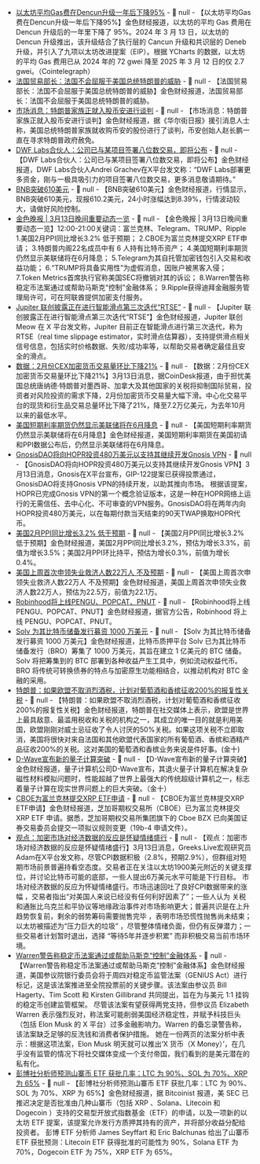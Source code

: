 - [以太坊平均Gas费在Dencun升级一年后下降95%]() - 📰 null - 【以太坊平均Gas费在Dencun升级一年后下降95%】金色财经报道，以太坊的平均 Gas 费用在 Dencun 升级后的一年里下降了 95%。2024 年 3 月 13 日，以太坊的 Dencun 升级推出，该升级结合了执行层的 Cancun 升级和共识层的 Deneb 升级，并引入了九项以太坊改进提案（EIP）。根据 YCharts 的数据，以太坊的平均 Gas 费用已从 2024 年的 72 gwei 降至 2025 年 3 月 12 日的仅 2.7 gwei。（Cointelegraph）
- [法国贸易部长：法国不会屈服于美国总统特朗普的威胁]() - 📰 null - 【法国贸易部长：法国不会屈服于美国总统特朗普的威胁】金色财经报道，法国贸易部长：法国不会屈服于美国总统特朗普的威胁。
- [市场消息：特朗普家族正就入股币安进行谈判]() - 📰 null - 【市场消息：特朗普家族正就入股币安进行谈判】金色财经报道，据《华尔街日报》援引消息人士称，美国总统特朗普家族就收购币安的股份进行了谈判，币安创始人赵长鹏一直在寻求特朗普政府赦免。
- [DWF Labs合伙人：公司已与某项目签署八位数交易，即将公布]() - 📰 null - 【DWF Labs合伙人：公司已与某项目签署八位数交易，即将公布】金色财经报道，DWF Labs合伙人Andrei Grachev在X平台发文称：“DWF Labs部署更多资金，刚与一极具吸引力的项目签署八位数交易，更多消息敬请期待。”
- [BNB突破610美元]() - 📰 null - 【BNB突破610美元】金色财经报道，行情显示，BNB突破610美元，现报610.2美元，24小时涨幅达到8.39%，行情波动较大，请做好风险控制。
- [金色晚报 | 3月13日晚间重要动态一览]() - 📰 null - 【金色晚报 | 3月13日晚间重要动态一览】12:00-21:00关键词：富兰克林、Telegram、TRUMP、Ripple 
1.美国2月PPI同比增长3.2% 低于预期； 
2.CBOE为富兰克林提交XRP ETF申请； 
3.特朗普内阁22名成员中有 6 人持有比特币资产； 
4.美国短期利率期货仍然显示美联储将在6月降息； 
5.Telegram为其自托管加密钱包引入交易和收益功能； 
6.“TRUMP将具备实用性”为虚假消息，因账户被黑客入侵； 
7.Token Metrics首席执行官称美国SEC将撤销对其的诉讼； 
8.Warren警告称稳定币法案通过或帮助马斯克“控制”金融体系； 
9.Ripple获得迪拜金融服务管理局许可，可在阿联酋提供加密支付服务。
- [Jupiter 联创披露正在进行智能滑点第三次迭代“RTSE”]() - 📰 null - 【Jupiter 联创披露正在进行智能滑点第三次迭代“RTSE”】金色财经报道，Jupiter 联创 Meow 在 X 平台发文称，Jupiter 目前正在智能滑点进行第三次迭代，称为 RTSE（real time slippage estimator，实时滑点估算器），支持提供滑点相关信号信息，包括实时价格数据、失败/成功率等，以帮助交易者确定最佳且安全的滑点。
- [数据：2月份CEX加密货币交易量环比下降21%]() - 📰 null - 【数据：2月份CEX加密货币交易量环比下降21%】3月13日消息，据CoinDesk报道，由于担忧美国总统唐纳德·特朗普对墨西哥、加拿大及其他国家的关税将抑制国际贸易，投资者对风险投资的需求下降，2月份加密货币交易量大幅下滑。中心化交易平台的现货和衍生品交易总量环比下降了21%，降至7.2万亿美元，为去年10月以来的最低水平。
- [美国短期利率期货仍然显示美联储将在6月降息]() - 📰 null - 【美国短期利率期货仍然显示美联储将在6月降息】金色财经报道，美国短期利率期货在美国初请和PPI数据公布后，仍然显示美联储将在6月降息。
- [GnosisDAO将向HOPR投资480万美元以支持其继续开发Gnosis VPN]() - 📰 null - 【GnosisDAO将向HOPR投资480万美元以支持其继续开发Gnosis VPN】3月13日消息，Gnosis在X平台宣布，GIP-122提案已获得投票通过，GnosisDAO将支持Gnosis VPN的持续开发，以助其推向市场。 
根据该提案，HOPR已完成Gnosis VPN的第一个概念验证版本，这是一种在HOPR网络上运行的无需信任、去中心化、不可审查的VPN服务。GnosisDAO将在两年内向HOPR投资480万美元，以在每期付款当天结束的90天TWAP换取HOPR代币。
- [美国2月PPI同比增长3.2% 低于预期]() - 📰 null - 【美国2月PPI同比增长3.2% 低于预期】金色财经报道，美国2月PPI同比增长3.2%，预估为增长3.3%，前值为增长3.5%；美国2月PPI环比持平，预估为增长0.3%，前值为增长0.4%。
- [美国上周首次申领失业救济人数22万人 不及预期]() - 📰 null - 【美国上周首次申领失业救济人数22万人 不及预期】金色财经报道，美国上周首次申领失业救济人数22万人，预估为22.5万，前值为22.1万。
- [Robinhood将上线PENGU、POPCAT、PNUT]() - 📰 null - 【Robinhood将上线PENGU、POPCAT、PNUT】金色财经报道，据官方公告，Robinhood 将上线 PENGU、POPCAT、PNUT。
- [Solv 为其比特币储备发行募资 1000 万美元](https://www.coindesk.com/business/2025/03/13/solv-raises-usd10m-for-bitcoin-reserve-offering-to-drive-institutional-btc-finance-adoption?utm_medium=social&utm_content=editorial&utm_term=organic&utm_campaign=coindesk_main&utm_source=twitter) - 📰 null - 【Solv 为其比特币储备发行募资 1000 万美元】金色财经报道，比特币质押平台 Solv 已为其比特币储备发行（BRO）筹集了 1000 万美元，其旨在建立 1 亿美元的 BTC 储备。Solv 将把筹集到的 BTC 部署到各种收益产生工具中，例如流动权益代币。BRO 将传统可转换债券的特点与加密原生功能相结合，以推动机构对 BTC 金融的采用。
- [特朗普：如果欧盟不取消烈酒税，计划对葡萄酒和香槟征收200%的报复性关税]() - 📰 null - 【特朗普：如果欧盟不取消烈酒税，计划对葡萄酒和香槟征收200%的报复性关税】金色财经报道，特朗普在社交媒体上表示，欧盟是世界上最具敌意、最滥用税收和关税的机构之一，其成立的唯一目的就是利用美国，欧盟刚刚对威士忌征收了令人讨厌的50%关税。如果这项关税不立即取消，美国将很快对来自法国和其他欧盟代表国家的所有葡萄酒、香槟和酒精产品征收200%的关税。这对美国的葡萄酒和香槟业务来说是件好事。(金十)
- [D-Wave宣布新的量子计算突破]() - 📰 null - 【D-Wave宣布新的量子计算突破】金色财经报道，量子计算机公司D-Wave宣布，其退火量子计算机在解决复杂磁性材料模拟问题时，性能超越了世界上最强大的传统超级计算机之一，标志着量子计算在现实世界问题上的巨大突破。（金十）
- [CBOE为富兰克林提交XRP ETF申请](https://cdn.cboe.com/resources/regulation/rule_filings/pending/2025/SR-CboeBZX-2025-040.pdf?o=true) - 📰 null - 【CBOE为富兰克林提交XRP ETF申请】金色财经报道，芝加哥期权交易所（CBOE）已为富兰克林提交 XRP ETF 申请。据悉，芝加哥期权交易所集团旗下的 Cboe BZX 已向美国证券交易委员会提交一项拟议规则变更（19b-4 申请文件）。
- [观点：加密市场对经济数据的反应是怀疑情绪盛行](https://x.com/BTC__options/status/1900150327728628177) - 📰 null - 【观点：加密市场对经济数据的反应是怀疑情绪盛行】3月13日消息，Greeks.Live宏观研究员Adam在X平台发文称，尽管CPI数据积极（2.8%，预期2.9%），但群组对短期市场前景普遍持看空态度。交易者正在关注以太坊1900美元附近的关键支撑位，并讨论比特币可能的底部，一些人提出6万美元水平可能是下行目标。 
市场对经济数据的反应为怀疑情绪盛行。市场迅速回吐了良好CPI数据带来的涨幅 ，交易者指出“对美国人来说已经没有任何利好因素了”；一些人认为 关税和通胀比乌克兰和平协议等地缘政治事件对市场影响更大；普遍共识是在上升趋势恢复前，剩余的弱势筹码需要抛售完毕 ，表明市场恐慌性抛售尚未结束；以太坊被描述为“压力巨大的垃圾” ，尽管整体情绪负面，但仍有反弹潜力；一些交易者计划暂时退出，选择 “等待5年并逐步积累” 而非积极交易当前市场环境。
- [Warren警告称稳定币法案通过或帮助马斯克“控制”金融体系](https://fortune.com/crypto/2025/03/12/senate-poised-to-advance-landmark-crypto-bill-warren-warns-of-elon-musk-controlling-financial-system/) - 📰 null - 【Warren警告称稳定币法案通过或帮助马斯克“控制”金融体系】金色财经报道，美国参议院银行委员会将于周四对稳定币监管法案（GENIUS Act）进行标记，这是该法案推进至全院投票前的关键步骤。该法案由参议员 Bill Hagerty、Tim Scott 和 Kirsten Gillibrand 共同提出，旨在为与美元 1:1 挂钩的稳定币创建监管框架。 
尽管该法案有望获得两党支持，但参议员 Elizabeth Warren 表示强烈反对，称法案可能削弱美国经济稳定性，并赋予科技巨头（包括 Elon Musk 的 X 平台）过多金融影响力。Warren 的备忘录警告称，该法案缺乏足够的反洗钱和消费者保护措施。 
她在一份两页的法案分析中表示：根据这项法案，Elon Musk 明天就可以推出‘X 货币（X Money）’，在几乎没有监管的情况下将社交媒体变成一个支付帝国，我们看到的是美元潜在的私有化。
- [彭博社分析师预测山寨币 ETF 获批几率：LTC 为 90%、SOL 为 70%、XRP 为 65%]() - 📰 null - 【彭博社分析师预测山寨币 ETF 获批几率：LTC 为 90%、SOL 为 70%、XRP 为 65%】金色财经报道，据 Bitcoinist 报道，美 SEC 已推迟决定是否批准由几种山寨币（包括 XRP 、Solana、Litecoin 和 Dogecoin ）支持的交易型开放式指数基金（ETF）的申请，以及一项新的以太坊 ETF 提案，该提案允许发行方质押其持有的资产，并将部分收益分配给投资者。 
彭博 ETF 分析师 James Seyffart 和 Eric Balchunas 给出了山寨币 ETF 获批预测：Litecoin ETF 获得批准的可能性为 90%，Solana ETF 为 70%，Dogecoin ETF 为 75%，XRP ETF 为 65%。
